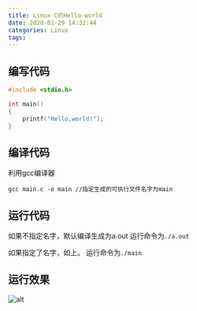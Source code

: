 ```yaml
---
title: Linux-C的Hello-world
date: 2020-01-29 14:32:44
categories: Linux
tags:
---
```


## 编写代码

```  C
#include <stdio.h>

int main()
{
    printf("Hello,world!");
}

```

## 编译代码

利用gcc编译器

`gcc main.c -o main //指定生成的可执行文件名字为main`

## 运行代码

如果不指定名字，默认编译生成为a.out
运行命令为`./a.out`

如果指定了名字，如上。
运行命令为`./main`

## 运行效果

![alt](http://m.qpic.cn/psc?/V11NehB63qJi50/9vuGDcz9AP*EJeMjs9i.nksT9*NgdOuMJwLtrHJcAl3LnoOcZ1WXWvhEOaoZMTdzZdM.NrBQVK7vVmpBB1uZKng0RmUnW7lieQbdS9*NVVM!/b&bo=4ALwAQAAAAADBzE!&rf=viewer_4)